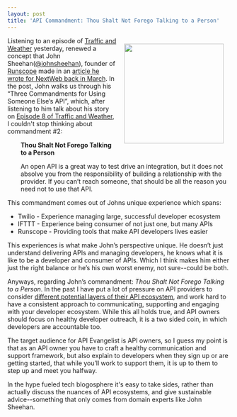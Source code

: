 ```yaml
---
layout: post
title: 'API Commandment: Thou Shalt Not Forego Talking to a Person'
---
```

<p><img style="padding: 15px;" src="https://s3.amazonaws.com/kinlane-productions/kin-lane/kin-lane-in-api-we-trust-trimmed.png" alt="" width="225" align="right" /></p>
<p>Listening to an episode of <a href="http://trafficandweather.io/">Traffic and Weather</a> yesterday, renewed a concept that John Sheehan(<a href="https://twitter.com/johnsheehan">@johnsheehan</a>), founder of <a title="Runscope" href="https://www.runscope.com/signin?next=%2F">Runscope</a> made in an <a href="http://thenextweb.com/dd/2013/03/12/apis-are-dead-long-live-apis/?fromcat=all">article he wrote for NextWeb back in March</a>. In the post, John walks us through his &ldquo;Three Commandments for Using Someone Else&rsquo;s API&rdquo;, which, after listening to him talk about his story on <a href="http://trafficandweather.io/post/46485798823/episode-8-im-going-to-withdraw-my-objection">Episode 8 of Traffic and Weather</a>, I couldn't stop thinking about commandment #2:</p>
<p style="padding-left: 30px;"><strong>Thou Shalt Not Forego Talking to a Person</strong></p>
<p style="padding-left: 30px;"><strong></strong>An open API is a great way to test drive an integration, but it does not absolve you from the responsibility of building a relationship with the provider. If you can&rsquo;t reach someone, that should be all the reason you need not to use that API.</p>
<p>This commandment comes out of Johns unique experience which spans:</p>
<ul class="mainlist">
<li>Twilio - Experience managing large, successful developer ecosystem</li>
<li>IFTTT - Experience being consumer of not just one, but many APIs</li>
<li>Runscope - Providing tools that make API developers lives easier</li>
</ul>
<p>This experiences is what make John&rsquo;s perspective unique.  He doesn&rsquo;t just understand delivering APIs and managing developers, he knows what it is like to be a developer and consumer of APIs.  Which I think makes him either just the right balance or he&rsquo;s his own worst enemy, not sure--could be both.</p>
<p>Anyways, regarding John&rsquo;s commandment: <em>Thou Shalt Not Forego Talking to a Person</em>.  In the past I have put a lot of pressure on API providers to consider <a href="http://apievangelist.com/2012/01/31/four-potential-levels-of-an-api-business-ecosystem/">different potential layers of their API ecosystem</a>, and work hard to have a consistent approach to communicating, supporting and engaging with your developer ecosystem.  While this all holds true, and API owners should focus on healthy developer outreach, it is a two sided coin, in which developers are accountable too.</p>
<p>The target audience for API Evangelist is API owners, so I guess my point is that as an API owner you have to craft a healthy communication and support framework, but also explain to developers when they sign up or are getting started, that while you&rsquo;ll work to support them, it is up to them to step up and meet you halfway.</p>
<p>In the hype fueled tech blogosphere it's easy to take sides, rather than actually discuss the nuances of API ecosystems, and give sustainable advice--something that only comes from domain experts like John Sheehan.</p>